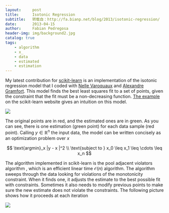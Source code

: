 ```yaml
---
layout:     post
title:      Isotonic Regression
subtitle:   转载自：http://fa.bianp.net/blog/2013/isotonic-regression/
date:       2013-04-15
author:     Fabian Pedregosa
header-img: img/background2.jpg
catalog: true
tags:
    - algorithm
    - x_
    - data
    - estimated
    - estimation
---
```


My latest contribution for [scikit-learn](http://scikit-learn.org/.) is
 an implementation of the isotonic regression model that I coded with
 [Nelle Varoquaux](https://twitter.com/nvaroqua) and
 [Alexandre Gramfort](http://alexandre.gramfort.net/). This model
 finds the best least squares fit to a set of points, given the
 constraint that the fit must be a non-decreasing
 function. [The example](http://scikit-learn.sourceforge.net/dev/auto_examples/plot_isotonic_regression.html)
 on the scikit-learn website gives an intuition on this model.

![](http://fa.bianp.net/blog/static/images/2013/plot_isotonic_regression_1.png)


The original points are in red, and the estimated ones are in
green. As you can see, there is one estimation (green point) for each
data sample (red point). Calling $y \in \mathbb{R}^n$ the input data,
the model can be written concisely as an optimization problem over $x$

$$ 
\text{argmin}_x |y - x |^2 \\
\text{subject to } x_0 \leq x_1 \leq \cdots \leq x_n
$$

The algorithm implemented in scikit-learn is the pool adjacent
violators algorithm , which is an efficient linear time
$\mathcal{O}(n)$ algorithm. The algorithm sweeps through the data
looking for violations of the monotonicity constraint. When it finds
one, it adjusts the estimate to the best possible fit with
constraints. Sometimes it also needs to modify previous points to make
sure the new estimate does not violate the constraints. The following
picture shows how it proceeds at each iteration

![](http://fa.bianp.net/blog/static/images/2013/isotonic.gif)

